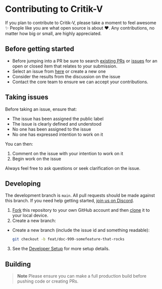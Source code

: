 # Contributing to Critik-V

If you plan to contribute to Critik-V, please take a moment to feel awesome ✨ People like you are what open source is about ♥. Any contributions, no matter how big or small, are highly appreciated.

## Before getting started

- Before jumping into a PR be sure to search [existing PRs](https://github.com/Critik-V/Critik-V/pulls) or [issues](https://github.com/Critik-V/Critik-V/issues) for an open or closed item that relates to your submission.
- Select an issue from [here](https://github.com/Critik-V/Critik-V/issues) or create a new one
- Consider the results from the discussion on the issue
- Contact the core team to ensure we can accept your contributions.

## Taking issues

Before taking an issue, ensure that:

- The issue has been assigned the public label
- The issue is clearly defined and understood
- No one has been assigned to the issue
- No one has expressed intention to work on it

You can then:

1. Comment on the issue with your intention to work on it
2. Begin work on the issue

Always feel free to ask questions or seek clarification on the issue.

## Developing

The development branch is <code>main</code>. All pull requests should be made against this branch. If you need help getting started, [join us on Discord](https://discord.gg/Bw9Aa7zC).

1. [Fork](https://help.github.com/articles/fork-a-repo/) this repository to your
   own GitHub account and then
   [clone](https://help.github.com/articles/cloning-a-repository/) it to your local device.
2. Create a new branch:

- Create a new branch (include the issue id and something readable):

  ```sh
  git checkout -b feat/doc-999-somefeature-that-rocks
  ```

3. See the [Developer Setup](./README.md) for more setup details.

## Building

> **Note**
> Please ensure you can make a full production build before pushing code or creating PRs.
